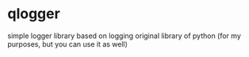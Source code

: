 # qlogger
simple logger library based on logging original library of python (for my purposes, but you can use it as well)
